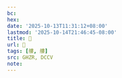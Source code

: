 ```yaml
---
bc:
hex:
date: '2025-10-13T11:31:12+08:00'
lastmod: '2025-10-14T21:46:45-08:00'
title: 󰨩
url: 󰨩
tags: [艛, 艛]
src: GHZR, DCCV
note:
---
```

